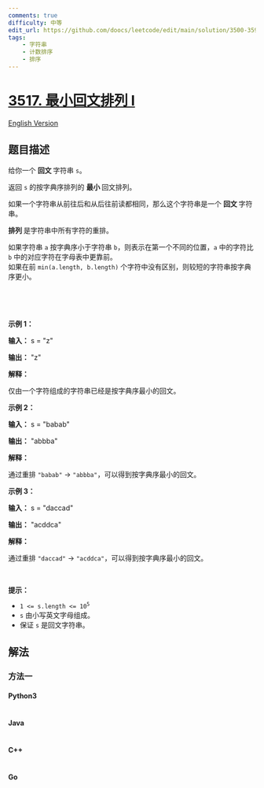 ```yaml
---
comments: true
difficulty: 中等
edit_url: https://github.com/doocs/leetcode/edit/main/solution/3500-3599/3517.Smallest%20Palindromic%20Rearrangement%20I/README.md
tags:
    - 字符串
    - 计数排序
    - 排序
---
```


<!-- problem:start -->

# [3517. 最小回文排列 I](https://leetcode.cn/problems/smallest-palindromic-rearrangement-i)

[English Version](/solution/3500-3599/3517.Smallest%20Palindromic%20Rearrangement%20I/README_EN.md)

## 题目描述

<!-- description:start -->

<p>给你一个&nbsp;<strong>回文&nbsp;</strong>字符串 <code>s</code>。</p>

<p>返回 <code>s</code> 的按字典序排列的&nbsp;<strong>最小&nbsp;</strong>回文排列。</p>

<p>如果一个字符串从前往后和从后往前读都相同，那么这个字符串是一个&nbsp;<strong>回文 </strong>字符串。</p>

<p><strong>排列&nbsp;</strong>是字符串中所有字符的重排。</p>
如果字符串 <code>a</code> 按字典序小于字符串 <code>b</code>，则表示在第一个不同的位置，<code>a</code> 中的字符比 <code>b</code> 中的对应字符在字母表中更靠前。<br />
如果在前 <code>min(a.length, b.length)</code> 个字符中没有区别，则较短的字符串按字典序更小。

<p>&nbsp;</p>

<p>&nbsp;</p>

<p><strong class="example">示例 1：</strong></p>

<div class="example-block">
<p><strong>输入：</strong> <span class="example-io">s = "z"</span></p>

<p><strong>输出：</strong> <span class="example-io">"z"</span></p>

<p><strong>解释：</strong></p>

<p>仅由一个字符组成的字符串已经是按字典序最小的回文。</p>
</div>

<p><strong class="example">示例 2：</strong></p>

<div class="example-block">
<p><strong>输入：</strong> <span class="example-io">s = "babab"</span></p>

<p><strong>输出：</strong> <span class="example-io">"abbba"</span></p>

<p><strong>解释：</strong></p>

<p>通过重排 <code>"babab"</code> → <code>"abbba"</code>，可以得到按字典序最小的回文。</p>
</div>

<p><strong class="example">示例 3：</strong></p>

<div class="example-block">
<p><strong>输入：</strong> <span class="example-io">s = "daccad"</span></p>

<p><strong>输出：</strong> <span class="example-io">"acddca"</span></p>

<p><strong>解释：</strong></p>

<p>通过重排 <code>"daccad"</code> → <code>"acddca"</code>，可以得到按字典序最小的回文。</p>
</div>

<p>&nbsp;</p>

<p><strong>提示：</strong></p>

<ul>
	<li><code>1 &lt;= s.length &lt;= 10<sup>5</sup></code></li>
	<li><code>s</code> 由小写英文字母组成。</li>
	<li>保证 <code>s</code> 是回文字符串。</li>
</ul>

<!-- description:end -->

## 解法

<!-- solution:start -->

### 方法一

<!-- tabs:start -->

#### Python3

```python

```

#### Java

```java

```

#### C++

```cpp

```

#### Go

```go

```

<!-- tabs:end -->

<!-- solution:end -->

<!-- problem:end -->
